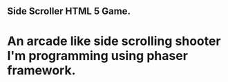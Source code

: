 ## Side Scroller HTML 5 Game.


# An arcade like side scrolling shooter I'm programming using phaser framework.
